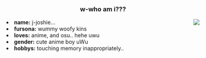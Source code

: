 <h3 align="center"> w-who am i??? </h2>
  <div align="center">
<img src="https://i.imgur.com/mh4je02.jpg" align="right">
  </div>
<li>
 <b>name:</b> j-joshie... </li>
<li>
<b>fursona:</b> wummy woofy kins
</li>
<li>
<b>loves:</b> anime, and osu.. hehe uwu
</li>
<li>
<b>gender:</b> cute anime boy uWu
</li>
<li>
<b>hobbys:</b> touching memory inappropriately..
</li>
</div>
